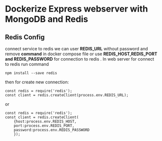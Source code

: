# Dockerize Express webserver with MongoDB and Redis 

## Redis Config
connect service to redis we can user <b>REDIS_URL</b> without password and remove <b>command</b> in docker compose file or 
use <b>REDIS_HOST,REDIS_PORT and REDIS_PASSWORD</b> for connection to redis .
In web server for connect to redis run command
```
npm install --save redis
```
then for create new connection:
```
const redis = require('redis');
const client = redis.createClient(process.env.REDIS_URL);
```
or 
```
const redis = require('redis');
const client = redis.createClient(
    {host:process.env.REDIS_HOST,
    port:process.env.REDIS_PORT,
    password:process.env.REDIS_PASSWORD
    });

```